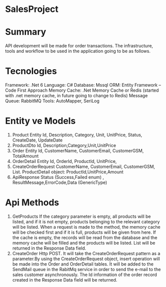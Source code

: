 # SalesProject
# Summary

API development will be made for order transactions. The infrastructure, tools and workflow to be used in the application going to be as follows.

# Tecnologies
  Framework: .Net 6
  Language: C#
  Database: Mssql
  ORM: Entity Framework – Code First Approach
  Memory Cache: .Net Memory Cache or Redis (started with .net memory cache, in future going to change to Redis)
  Message Queue: RabbitMQ
  Tools: AutoMapper, SeriLog

# Entity ve Models
  1.	Product Entity
      Id, Description, Category, Unit, UnitPrice, Status, CreateDate, UpdateDate 
  2.	ProductDto
      Id, Description,Category,Unit,UnitPrice
  3.	Order Entity
      Id, CustomerName, CustomerEmail, CustomerGSM, TotalAmount 
  4.	OrderDetail Entity
      Id, OrderId, ProductId, UnitPrice,
  5.	CreateOrderRequest
      CustomerName, CustomerEmail, CustomerGSM, List<ProductDetail>. ProductDetail object: ProductId,UnitPrice,Amount
  6.	ApiResponse
      Status (Success,Failed enum) , ResultMessage,ErrorCode,Data (GenericType)


# Api Methods
  1.	GetProducts
  If the category parameter is empty, all products will be listed, and if it is not empty, products belonging to the relevant category will be listed.
  When a request is made to the method, the memory cache will be checked first and if it is full, products will be given from here. 
  If the cache is empty, the records will be read from the database and the memory cache will be filled and the products will be listed. 
  List<ProductDto> will be returned in the Response Data field.
  2.	CreateOrder
  Http POST. It will take the CreateOrderRequest pattern as a parameter.By using the CreateOrderRequest object, insert operation will be made into the Order and OrderDetail tables. 
  It will be added to the SendMail queue in the RabitMq service in order to send the e-mail to the sales customer asynchronously.
  The Id information of the order record created in the Response Data field will be returned.



